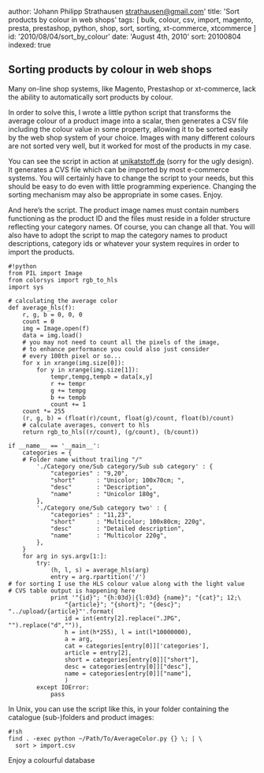 author: 'Johann Philipp Strathausen <strathausen@gmail.com>'
title: 'Sort products by colour in web shops'
tags: [ bulk, colour, csv, import, magento, presta, prestashop, python, shop, sort, sorting, xt-commerce, xtcommerce ]
id: '2010/08/04/sort_by_colour'
date: 'August 4th, 2010'
sort: 20100804
indexed: true


## Sorting products by colour in web shops

Many on-line shop systems, like Magento, Prestashop or xt-commerce, lack the ability to automatically sort products by colour.

In order to solve this, I wrote a little python script that transforms the average colour of a product image into a scalar, then generates a CSV file including the colour value in some property, allowing it to be sorted easily by the web shop system of your choice. Images with many different colours are not sorted very well, but it worked for most of the products in my case.

You can see the script in action at <a href="http://unikatstoff.de/9-einfarbige-stoffe-unicolor" target="_blank">unikatstoff.de</a> (sorry for the ugly design). It generates a CVS file which can be imported by most e-commerce systems. You will certainly have to change the script to your needs, but this should be easy to do even with little programming experience. Changing the sorting mechanism may also be appropriate in some cases. Enjoy.

And here’s the script. The product image names must contain numbers functioning as the product ID and the files must reside in a folder structure reflecting your category names. Of course, you can change all that. You will also have to adopt the script to map the category names to product descriptions, category ids or whatever your system requires in order to import the products.

    #!python
    from PIL import Image
    from colorsys import rgb_to_hls
    import sys
     
    # calculating the average color
    def average_hls(f):
        r, g, b = 0, 0, 0
        count = 0
        img = Image.open(f)
        data = img.load()
        # you may not need to count all the pixels of the image,
        # to enhance performance you could also just consider
        # every 100th pixel or so...
        for x in xrange(img.size[0]):
            for y in xrange(img.size[1]):
                tempr,tempg,tempb = data[x,y]
                r += tempr
                g += tempg
                b += tempb
                count += 1
        count *= 255
        (r, g, b) = (float(r)/count, float(g)/count, float(b)/count)
        # calculate averages, convert to hls
        return rgb_to_hls((r/count), (g/count), (b/count))
     
    if __name__ == '__main__':
        categories = {
        # Folder name without trailing "/"
            './Category one/Sub category/Sub sub category' : {
                "categories" : "9,20",
                "short"      : "Unicolor; 100x70cm; ",
                "desc"       : "Description",
                "name"       : "Unicolor 180g",
            },
            './Category one/Sub category two' : {
                "categories" : "11,23",
                "short"      : "Multicolor; 100x80cm; 220g",
                "desc"       : "Detailed description",
                "name"       : "Multicolor 220g",
            },
        }
        for arg in sys.argv[1:]:
            try:
                (h, l, s) = average_hls(arg)
                entry = arg.rpartition('/')
    # for sorting I use the HLS colour value along with the light value
    # CVS table output is happening here
                print '"{id}"; "{h:03d}|{l:03d} {name}"; "{cat}"; 12;\
                    "{article}"; "{short}"; "{desc}"; "../upload/{article}"'.format(
                    id = int(entry[2].replace(".JPG", "").replace("d","")),
                    h = int(h*255), l = int(l*10000000),
                    a = arg,
                    cat = categories[entry[0]]['categories'],
                    article = entry[2],
                    short = categories[entry[0]]["short"],
                    desc = categories[entry[0]]["desc"],
                    name = categories[entry[0]]["name"],
                    )
            except IOError:
                pass

In Unix, you can use the script like this, in your folder containing the catalogue (sub-)folders and product images:

    #!sh
    find . -exec python ~/Path/To/AverageColor.py {} \; | \
      sort > import.csv

Enjoy a colourful database
